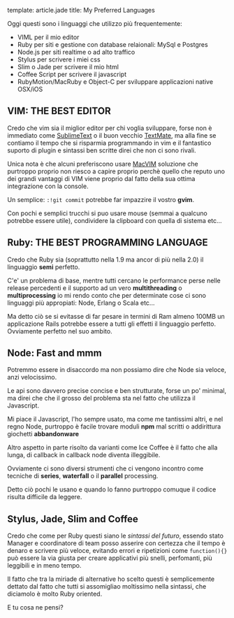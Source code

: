template: article.jade
title: My Preferred Languages

Oggi questi sono i linguaggi che utilizzo più frequentemente:

* VIML per il mio editor
* Ruby per siti e gestione con database relaionali: MySql e Postgres
* Node.js per siti realtime o ad alto traffico
* Stylus per scrivere i miei css
* Slim o Jade per scrivere il mio html
* Coffee Script per scrivere il javascript
* RubyMotion/MacRuby e Object-C per sviluppare applicazioni native OSX/iOS

## VIM: THE BEST EDITOR

Credo che vim sia il miglior editor per chi voglia sviluppare, forse non è immediato come
[SublimeText](http://sublimetext.com) o il buon vecchio [TextMate](http://macromates.com), ma alla
fine se contiamo il tempo che si risparmia programmando in vim e il fantastico suporto di plugin e
sintassi ben scritte direi che non ci sono rivali.

Unica nota è che alcuni preferiscono usare [MacVIM](http://code.google.com/p/macvim) soluzione che
purtroppo proprio non riesco a capire proprio perchè quello che reputo uno dei grandi vantaggi di
VIM viene proprio dal fatto della sua ottima integrazione con la console.

Un semplice: `:!git commit` potrebbe far impazzire il vostro **gvim**.

Con pochi e semplici trucchi si puo usare mouse (semmai a qualcuno potrebbe essere utile),
condividere la clipboard con quella di sistema etc...

## Ruby: THE BEST PROGRAMMING LANGUAGE

Credo che Ruby sia (soprattutto nella 1.9 ma ancor di più nella 2.0) il linguaggio **semi** perfetto.

C'e' un problema di base, mentre tutti cercano le performance perse nelle release percedenti e il
supporto ad un vero **multithreading** o **multiprocessing** io mi rendo conto che per determinate
cose ci sono linguaggi più appropiati: Node, Erlang o Scala etc...

Ma detto ciò se si evitasse di far pesare in termini di Ram almeno 100MB un applicazione Rails
potrebbe essere a tutti gli effetti il linguaggio perfetto. Ovviamente perfetto nel suo ambito.

## Node: Fast and mmm

Potremmo essere in disaccordo ma non possiamo dire che Node sia veloce, anzi velocissimo.

Le api sono davvero precise concise e ben strutturate, forse un po' minimal, ma direi che che il
grosso del problema sta nel fatto che utilizza il Javascript.

Mi piace il Javascript, l'ho sempre usato, ma come me tantissimi altri, e nel regno Node, purtroppo
è facile trovare moduli **npm** mal scritti o addirittura giochetti **abbandonware**

Altro aspetto in parte risolto da varianti come Ice Coffee è il fatto che alla lunga, di callback in
callback node diventa illeggibile.

Ovviamente ci sono diversi strumenti che ci vengono incontro come tecniche di **series**,
**waterfall** o il **parallel** processing.

Detto ciò pochi le usano e quando lo fanno purtroppo comuque il codice risulta difficile da leggere.

## Stylus, Jade, Slim and Coffee

Credo che come per Ruby questi siano le _sintassi del futuro_, essendo stato Manager e coordinatore
di team posso asserire con certezza che il tempo è denaro e scrivere più veloce, evitando errori
e ripetizioni come `function(){}` può essere la via giusta per creare applicativi più snelli,
perfomanti, più leggibili e in meno tempo.

Il fatto che tra la miriade di alternative ho scelto questi è semplicemente dettato dal fatto che
tutti si assomigliao moltissimo nella sintassi, che diciamolo è molto Ruby oriented.

E tu cosa ne pensi?
